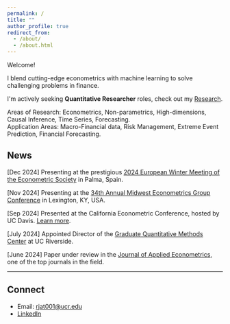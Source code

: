 ```yaml
---
permalink: /
title: ""
author_profile: true
redirect_from: 
  - /about/
  - /about.html
---
```


Welcome! 

I blend cutting-edge econometrics with machine learning to solve challenging problems in finance. 

I'm actively seeking **Quantitative Researcher** roles, check out my [Research](http://thetherajveer.github.io/research/).

Areas of Research: Econometrics, Non-parametrics, High-dimensions, Causal Inference, Time Series, Forecasting.  
Application Areas: Macro-Financial data, Risk Management, Extreme Event Prediction, Financial Forecasting.


## News
<link rel="stylesheet" href="https://cdnjs.cloudflare.com/ajax/libs/font-awesome/6.0.0-beta3/css/all.min.css">

<!-- Line with three stars -->
<i class="fas fa-star flashing"></i> <i class="fas fa-star flashing"></i>[Dec 2024] Presenting at the prestigious [2024 European Winter Meeting of the Econometric Society](https://www.econometricsociety.org/regional-activities/schedule/2024/12/16/2024-European-Winter-Meeting-Palma-de-Majorca-Spain) in Palma, Spain.

<i class="fas fa-star flashing"></i> [Nov 2024] Presenting at the [34th Annual Midwest Econometrics Group Conference](https://gatton.uky.edu/meg2024) in Lexington, KY, USA.

<i class="fas fa-star flashing"></i> <i class="fas fa-star flashing"></i>[Sep 2024] Presented at the California Econometric Conference, hosted by UC Davis. [Learn more](https://www.gsb.stanford.edu/faculty-research/faculty/conferences/california-econometrics).

<i class="fas fa-star flashing"></i> <i class="fas fa-star flashing"></i>[July 2024] Appointed Director of the [Graduate Quantitative Methods Center](https://gradquant.ucr.edu/) at UC Riverside.

<i class="fas fa-star flashing"></i> <i class="fas fa-star flashing"></i>[June 2024] Paper under review in the [Journal of Applied Econometrics](https://onlinelibrary.wiley.com/journal/10991255), one of the top journals in the field.

<style>
  .flashing {
    animation: flash 1s infinite;
  }
  @keyframes flash {
    0% { opacity: 1; }
    50% { opacity: 0.5; }
    100% { opacity: 1; }
  }
</style>
---

## Connect
- Email: rjat001@ucr.edu 
- [LinkedIn](https://www.linkedin.com/in/rajveeriitr/)  
